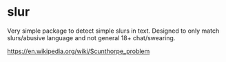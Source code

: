 # slur

Very simple package to detect simple slurs in text. Designed to only match slurs/abusive language and not general 18+ chat/swearing.

https://en.wikipedia.org/wiki/Scunthorpe_problem
